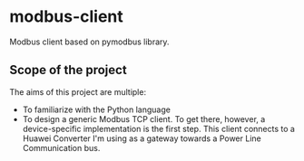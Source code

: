 # modbus-client
Modbus client based on pymodbus library. 

## Scope of the project 

The aims of this project are multiple: 
* To familiarize with the Python language
* To design a generic Modbus TCP client. To get there, however, a device-specific implementation is the first step. This client connects to a Huawei Converter I'm using as a gateway towards a Power Line Communication bus. 
